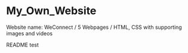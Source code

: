 # My_Own_Website
Website name: WeConnect /  5 Webpages / HTML, CSS with supporting images and videos

README test 
